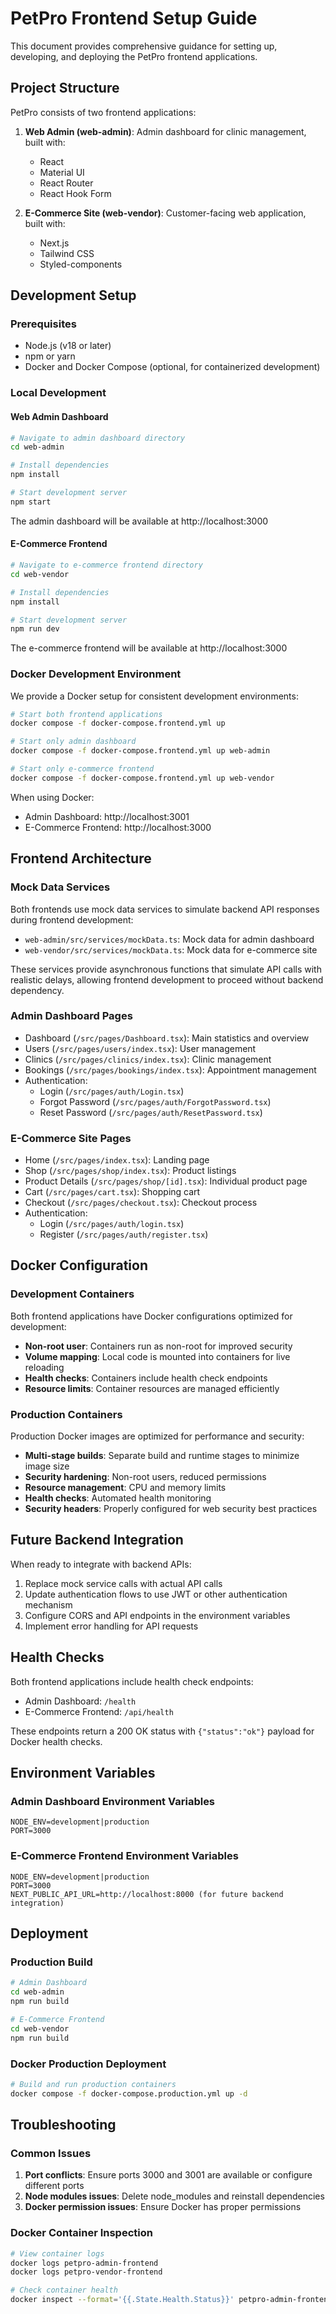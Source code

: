 # PetPro Frontend Setup Guide

This document provides comprehensive guidance for setting up, developing, and deploying the PetPro frontend applications.

## Project Structure

PetPro consists of two frontend applications:

1. **Web Admin (web-admin)**: Admin dashboard for clinic management, built with:
   - React
   - Material UI
   - React Router
   - React Hook Form

2. **E-Commerce Site (web-vendor)**: Customer-facing web application, built with:
   - Next.js
   - Tailwind CSS
   - Styled-components

## Development Setup

### Prerequisites

- Node.js (v18 or later)
- npm or yarn
- Docker and Docker Compose (optional, for containerized development)

### Local Development

#### Web Admin Dashboard

```bash
# Navigate to admin dashboard directory
cd web-admin

# Install dependencies
npm install

# Start development server
npm start
```

The admin dashboard will be available at http://localhost:3000

#### E-Commerce Frontend

```bash
# Navigate to e-commerce frontend directory
cd web-vendor

# Install dependencies
npm install

# Start development server
npm run dev
```

The e-commerce frontend will be available at http://localhost:3000

### Docker Development Environment

We provide a Docker setup for consistent development environments:

```bash
# Start both frontend applications
docker compose -f docker-compose.frontend.yml up

# Start only admin dashboard
docker compose -f docker-compose.frontend.yml up web-admin

# Start only e-commerce frontend
docker compose -f docker-compose.frontend.yml up web-vendor
```

When using Docker:
- Admin Dashboard: http://localhost:3001
- E-Commerce Frontend: http://localhost:3000

## Frontend Architecture

### Mock Data Services

Both frontends use mock data services to simulate backend API responses during frontend development:

- `web-admin/src/services/mockData.ts`: Mock data for admin dashboard
- `web-vendor/src/services/mockData.ts`: Mock data for e-commerce site

These services provide asynchronous functions that simulate API calls with realistic delays, allowing frontend development to proceed without backend dependency.

### Admin Dashboard Pages

- Dashboard (`/src/pages/Dashboard.tsx`): Main statistics and overview
- Users (`/src/pages/users/index.tsx`): User management
- Clinics (`/src/pages/clinics/index.tsx`): Clinic management
- Bookings (`/src/pages/bookings/index.tsx`): Appointment management
- Authentication:
  - Login (`/src/pages/auth/Login.tsx`)
  - Forgot Password (`/src/pages/auth/ForgotPassword.tsx`)
  - Reset Password (`/src/pages/auth/ResetPassword.tsx`)

### E-Commerce Site Pages

- Home (`/src/pages/index.tsx`): Landing page
- Shop (`/src/pages/shop/index.tsx`): Product listings
- Product Details (`/src/pages/shop/[id].tsx`): Individual product page
- Cart (`/src/pages/cart.tsx`): Shopping cart
- Checkout (`/src/pages/checkout.tsx`): Checkout process
- Authentication:
  - Login (`/src/pages/auth/login.tsx`)
  - Register (`/src/pages/auth/register.tsx`)

## Docker Configuration

### Development Containers

Both frontend applications have Docker configurations optimized for development:

- **Non-root user**: Containers run as non-root for improved security
- **Volume mapping**: Local code is mounted into containers for live reloading
- **Health checks**: Containers include health check endpoints
- **Resource limits**: Container resources are managed efficiently

### Production Containers

Production Docker images are optimized for performance and security:

- **Multi-stage builds**: Separate build and runtime stages to minimize image size
- **Security hardening**: Non-root users, reduced permissions
- **Resource management**: CPU and memory limits
- **Health checks**: Automated health monitoring
- **Security headers**: Properly configured for web security best practices

## Future Backend Integration

When ready to integrate with backend APIs:

1. Replace mock service calls with actual API calls
2. Update authentication flows to use JWT or other authentication mechanism
3. Configure CORS and API endpoints in the environment variables
4. Implement error handling for API requests

## Health Checks

Both frontend applications include health check endpoints:

- Admin Dashboard: `/health`
- E-Commerce Frontend: `/api/health`

These endpoints return a 200 OK status with `{"status":"ok"}` payload for Docker health checks.

## Environment Variables

### Admin Dashboard Environment Variables

```
NODE_ENV=development|production
PORT=3000
```

### E-Commerce Frontend Environment Variables

```
NODE_ENV=development|production
PORT=3000
NEXT_PUBLIC_API_URL=http://localhost:8000 (for future backend integration)
```

## Deployment

### Production Build

```bash
# Admin Dashboard
cd web-admin
npm run build

# E-Commerce Frontend
cd web-vendor
npm run build
```

### Docker Production Deployment

```bash
# Build and run production containers
docker compose -f docker-compose.production.yml up -d
```

## Troubleshooting

### Common Issues

1. **Port conflicts**: Ensure ports 3000 and 3001 are available or configure different ports
2. **Node modules issues**: Delete node_modules and reinstall dependencies
3. **Docker permission issues**: Ensure Docker has proper permissions

### Docker Container Inspection

```bash
# View container logs
docker logs petpro-admin-frontend
docker logs petpro-vendor-frontend

# Check container health
docker inspect --format='{{.State.Health.Status}}' petpro-admin-frontend
```
